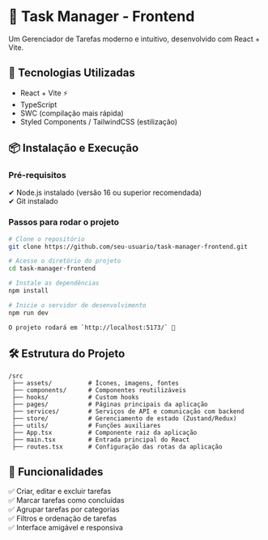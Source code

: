 # 📝 Task Manager - Frontend

Um Gerenciador de Tarefas moderno e intuitivo, desenvolvido com React + Vite.

## 🚀 Tecnologias Utilizadas

- React + Vite ⚡
- TypeScript
- SWC (compilação mais rápida)
- Styled Components / TailwindCSS (estilização)

## 📦 Instalação e Execução

### Pré-requisitos

✔ Node.js instalado (versão 16 ou superior recomendada)  
✔ Git instalado

### Passos para rodar o projeto

```bash
# Clone o repositório
git clone https://github.com/seu-usuario/task-manager-frontend.git

# Acesse o diretório do projeto
cd task-manager-frontend

# Instale as dependências
npm install

# Inicie o servidor de desenvolvimento
npm run dev

O projeto rodará em `http://localhost:5173/` 🚀
```

## 🛠 Estrutura do Projeto

```
/src
 ├── assets/          # Ícones, imagens, fontes
 ├── components/      # Componentes reutilizáveis
 ├── hooks/           # Custom hooks
 ├── pages/           # Páginas principais da aplicação
 ├── services/        # Serviços de API e comunicação com backend
 ├── store/           # Gerenciamento de estado (Zustand/Redux)
 ├── utils/           # Funções auxiliares
 ├── App.tsx          # Componente raiz da aplicação
 ├── main.tsx         # Entrada principal do React
 ├── routes.tsx       # Configuração das rotas da aplicação
```

## 📝 Funcionalidades

✅ Criar, editar e excluir tarefas  
✅ Marcar tarefas como concluídas  
✅ Agrupar tarefas por categorias  
✅ Filtros e ordenação de tarefas  
✅ Interface amigável e responsiva
